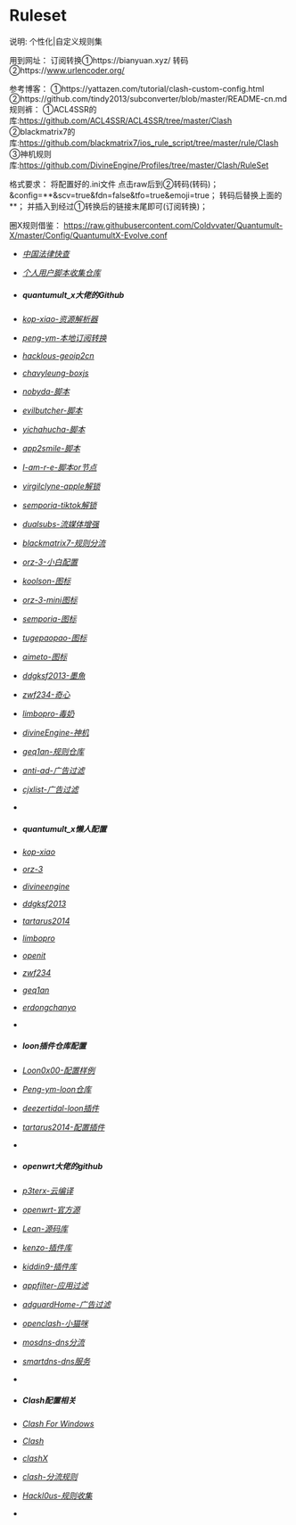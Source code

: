 # Ruleset
说明:
个性化|自定义规则集

用到网址：
订阅转换①https://bianyuan.xyz/
转码②https://www.urlencoder.org/
        
参考博客：
①https://yattazen.com/tutorial/clash-custom-config.html
②https://github.com/tindy2013/subconverter/blob/master/README-cn.md
规则裤：
①ACL4SSR的库:https://github.com/ACL4SSR/ACL4SSR/tree/master/Clash
②blackmatrix7的库:https://github.com/blackmatrix7/ios_rule_script/tree/master/rule/Clash
③神机规则库:https://github.com/DivineEngine/Profiles/tree/master/Clash/RuleSet

格式要求：
        将配置好的.ini文件 点击raw后到②转码(转码)；
        &config=**&scv=true&fdn=false&tfo=true&emoji=true；
        转码后替换上面的 **；
        并插入到经过①转换后的链接末尾即可(订阅转换)；
        
 圈X规则借鉴：
 https://raw.githubusercontent.com/Coldvvater/Quantumult-X/master/Config/QuantumultX-Evolve.conf
 
 - *[中国法律快查](https://github.com/RanKKI/LawRefBook)*

- *[个人用户脚本收集仓库](https://github.com/Chen95a)*
- ##### quantumult_x大佬的Github #####
- *[kop-xiao-资源解析器](https://github.com/KOP-XIAO/QuantumultX)*
- *[peng-ym-本地订阅转换](https://github.com/Peng-YM/Sub-Store)*
- *[hacklous-geoip2cn](https://github.com/Hackl0us/GeoIP2-CN)*
- *[chavyleung-boxjs](https://github.com/chavyleung/boxjs-doc)*
- *[nobyda-脚本](https://github.com/NobyDa/Script)*
- *[evilbutcher-脚本](https://github.com/evilbutcher/Quantumult_X)*
- *[yichahucha-脚本](https://github.com/yichahucha/surge)*
- *[app2smile-脚本](https://github.com/app2smile/rules)*
- *[I-am-r-e-脚本or节点](https://github.com/I-am-R-E/QuantumultX)*
- *[virgilclyne-apple解锁](https://github.com/VirgilClyne/iRingo)*
- *[semporia-tiktok解锁](https://github.com/Semporia/TikTok-Unlock)*
- *[dualsubs-流媒体增强](https://github.com/DualSubs/DualSubs)*
- *[blackmatrix7-规则分流](https://github.com/blackmatrix7/ios_rule_script)*
- *[orz-3-小白配置](https://github.com/Orz-3/QuantumultX)*
- *[koolson-图标](https://github.com/Koolson/Qure)*
- *[orz-3-mini图标](https://github.com/Orz-3/mini)*
- *[semporia-图标](https://github.com/Semporia/Hand-Painted-icon)*
- *[tugepaopao-图标](https://github.com/tugepaopao/Image-Storage)*
- *[aimeto-图标](https://github.com/aimetu/icons)*
- *[ddgksf2013-墨魚](https://github.com/ddgksf2013/Cuttlefish)*
- *[zwf234-奇心](https://github.com/zwf234/rules)*
- *[limbopro-毒奶](https://github.com/limbopro/Adblock4limbo)*
- *[divineEngine-神机](https://github.com/DivineEngine/Profiles/tree/master/Quantumult)*
- *[geq1an-规则仓库](https://github.com/GeQ1an/Rules/tree/master)*
- *[anti-ad-广告过滤](https://github.com/privacy-protection-tools/anti-AD)*
- *[cjxlist-广告过滤](https://github.com/cjx82630/cjxlist)*
- *[]()*

- ##### quantumult_x懒人配置 #####
- *[kop-xiao](https://raw.githubusercontent.com/KOP-XIAO/QuantumultX/master/QuantumultX_Profiles.conf)*
- *[orz-3](https://raw.githubusercontent.com/Orz-3/QuantumultX/master/Orz-3.conf)*
- *[divineengine](https://raw.githubusercontent.com/DivineEngine/Profiles/master/Quantumult/Outbound.conf)*
- *[ddgksf2013](https://raw.githubusercontent.com/ddgksf2013/Cuttlefish/master/Profile/QuantumultX.conf)*
- *[tartarus2014](https://raw.githubusercontent.com/Tartarus2014/QuantumultX-Script/main/QuanX.conf)*
- *[limbopro](https://raw.githubusercontent.com/limbopro/Profiles4limbo/main/full.conf)*
- *[openit](https://raw.githubusercontent.com/yu-steven/openit/main/Quanx.conf)*
- *[zwf234](https://raw.githubusercontent.com/zwf234/rules/master/QuantumultX/qixin.conf)*
- *[geq1an](https://raw.githubusercontent.com/GeQ1an/Rules/master/QuantumultX/QuantumultX.conf)*
- *[erdongchanyo](https://raw.githubusercontent.com/erdongchanyo/Rules/main/Quantumult%20X/LazyConf/QuantumultX_EDC-Lazy.conf)*
- *[]()*

- ##### loon插件仓库配置 #####
- *[Loon0x00-配置样例](https://github.com/Loon0x00/LoonManual)*
- *[Peng-ym-loon仓库](https://loon-gallery.vercel.app/)*
- *[deezertidal-loon插件](https://github.com/deezertidal/private)*
- *[tartarus2014-配置插件](https://github.com/Tartarus2014/Loon-Script)*
- *[]()*

- ##### openwrt大佬的github #####
- *[p3terx-云编译](https://github.com/P3TERX/Actions-OpenWrt)*
- *[openwrt-官方源](https://github.com/openwrt/openwrt)*
- *[Lean-源码库](https://github.com/coolsnowwolf/lede)*
- *[kenzo-插件库](https://github.com/kenzok8/openwrt-packages)*
- *[kiddin9-插件库](https://github.com/kiddin9/openwrt-packages)*
- *[appfilter-应用过滤](https://github.com/destan19/OpenAppFilter)*
- *[adguardHome-广告过滤](https://github.com/AdguardTeam/AdGuardHome/wiki/Getting-Started#update)*
- *[openclash-小猫咪](https://github.com/vernesong/OpenClash)*
- *[mosdns-dns分流](https://github.com/IrineSistiana/mosdns)*
- *[smartdns-dns服务](https://github.com/pymumu/smartdns)*
- *[]()*

- ##### Clash配置相关 #####
- *[Clash For Windows](https://github.com/ender-zhao/Clash-for-Windows_Chinese-Attached)*
- *[Clash](https://github.com/Dreamacro/clash)*
- *[clashX](https://github.com/yichengchen/clashX)*
- *[clash-分流规则](https://github.com/Loyalsoldier/clash-rules)*
- *[Hackl0us-规则收集](https://github.com/Hackl0us/SS-Rule-Snippet)*
- *[]()*
         
